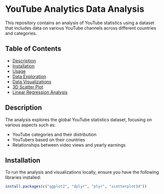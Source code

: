 # YouTube Analytics Data Analysis

This repository contains an analysis of YouTube statistics using a dataset that includes data on various YouTube channels across different countries and categories.

## Table of Contents
- [Description](#description)
- [Installation](#installation)
- [Usage](#usage)
- [Data Exploration](#data-exploration)
- [Data Visualizations](#data-visualizations)
- [3D Scatter Plot](#3d-scatter-plot)
- [Linear Regression Analysis](#linear-regression-analysis)

## Description

The analysis explores the global YouTube statistics dataset, focusing on various aspects such as:

- YouTube categories and their distribution
- YouTubers based on their countries
- Relationships between video views and yearly earnings

## Installation

To run the analysis and visualizations locally, ensure you have the following libraries installed:

```r
install.packages(c("ggplot2", "dplyr", "plyr", "scatterplot3d"))